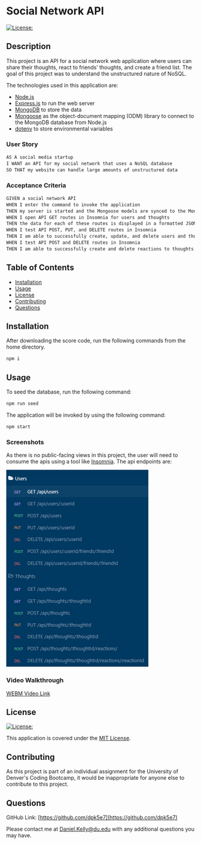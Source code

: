 # Social Network API

[![License:](https://img.shields.io/badge/License-MIT-yellow.svg)](https://opensource.org/licenses/MIT)

## Description

This project is an API for a social network web application where users can share their thoughts, react to friends’ thoughts, and create a friend list. The goal of this project was to understand the unstructured nature of NoSQL.

The technologies used in this application are:

- [Node.js](https://nodejs.org/en/)
- [Express.js](https://expressjs.com/) to run the web server
- [MongoDB](https://www.mongodb.com) to store the data
- [Mongoose](https://mongoosejs.com) as the object-document mapping (ODM) library to connect to the MongoDB database from Node.js
- [dotenv](https://www.npmjs.com/package/dotenv) to store environmental variables

### User Story

```md
AS A social media startup
I WANT an API for my social network that uses a NoSQL database
SO THAT my website can handle large amounts of unstructured data
```

### Acceptance Criteria

```md
GIVEN a social network API
WHEN I enter the command to invoke the application
THEN my server is started and the Mongoose models are synced to the MongoDB database
WHEN I open API GET routes in Insomnia for users and thoughts
THEN the data for each of these routes is displayed in a formatted JSON
WHEN I test API POST, PUT, and DELETE routes in Insomnia
THEN I am able to successfully create, update, and delete users and thoughts in my database
WHEN I test API POST and DELETE routes in Insomnia
THEN I am able to successfully create and delete reactions to thoughts and add and remove friends to a user’s friend list
```

## Table of Contents

- [Installation](#installation)
- [Usage](#usage)
- [License](#license)
- [Contributing](#contributing)
- [Questions](#questions)

## Installation

After downloading the score code, run the following commands from the home directory.

```bash
npm i
```

## Usage

To seed the database, run the following command:

```bash
npm run seed
```

The application will be invoked by using the following command:

```bash
npm start
```

### Screenshots

As there is no public-facing views in this project, the user will need to consume the apis using a tool like [Insomnia](https://insomnia.rest/). The api endpoints are:

![Screenshot1](./assets/screenshot1.png)

### Video Walkthrough

[WEBM Video Link](https://drive.google.com/file/d/1nw81LaB4WPFUuHEwkyNJ2Fyk6IT7VxJa/view)

## License

[![License:](https://img.shields.io/badge/License-MIT-yellow.svg)](https://opensource.org/licenses/MIT)

This application is covered under the [MIT License](https://opensource.org/licenses/MIT).

## Contributing

As this project is part of an individual assignment for the University of Denver's Coding Bootcamp, it would be inappropriate for anyone else to contribute to this project.

## Questions

GitHub Link: [https://github.com/dpk5e7](https://github.com/dpk5e7)

Please contact me at Daniel.Kelly@du.edu with any additional questions you may have.
